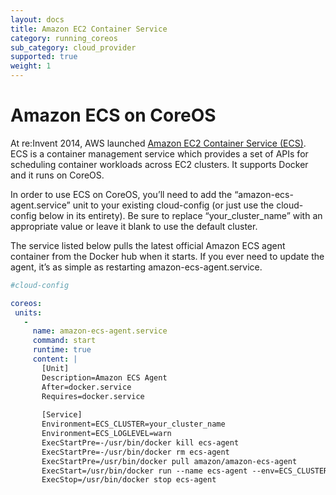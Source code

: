 ```yaml
---
layout: docs
title: Amazon EC2 Container Service
category: running_coreos
sub_category: cloud_provider
supported: true
weight: 1
---
```


# Amazon ECS on CoreOS

At re:Invent 2014, AWS launched [Amazon EC2 Container Service (ECS)](http://aws.amazon.com/ecs/). ECS is a container management service which provides a set of APIs for scheduling container workloads across EC2 clusters. It supports Docker and it runs on CoreOS.

In order to use ECS on CoreOS, you’ll need to add the “amazon-ecs-agent.service” unit to your existing cloud-config (or just use the cloud-config below in its entirety).
Be sure to replace “your_cluster_name” with an appropriate value or leave it blank to use the default cluster.

The service listed below pulls the latest official Amazon ECS agent container from the Docker hub when it starts.
If you ever need to update the agent, it’s as simple as restarting amazon-ecs-agent.service.

```yaml
#cloud-config

coreos:
 units:
   -
     name: amazon-ecs-agent.service
     command: start
     runtime: true
     content: |
       [Unit]
       Description=Amazon ECS Agent
       After=docker.service
       Requires=docker.service
       
       [Service]
       Environment=ECS_CLUSTER=your_cluster_name
       Environment=ECS_LOGLEVEL=warn
       ExecStartPre=-/usr/bin/docker kill ecs-agent
       ExecStartPre=-/usr/bin/docker rm ecs-agent
       ExecStartPre=/usr/bin/docker pull amazon/amazon-ecs-agent
       ExecStart=/usr/bin/docker run --name ecs-agent --env=ECS_CLUSTER=${ECS_CLUSTER} --env=ECS_LOGLEVEL=${ECS_LOGLEVEL} --publish=127.0.0.1:51678:51678 --volume=/var/run/docker.sock:/var/run/docker.sock amazon/amazon-ecs-agent
       ExecStop=/usr/bin/docker stop ecs-agent
```
